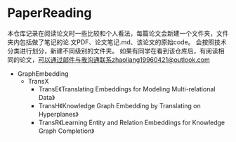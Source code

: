 # PaperReading
本仓库记录在阅读论文时一些比较和个人看法，每篇论文会新建一个文件夹，文件夹内包括做了笔记的论.文PDF、论文笔记.md、该论文的原始code。
会按照技术分类进行划分，新建不同级别的文件夹。
如果有同学在看到该仓库后，有阅读相同的论文，可以通过邮件与我沟通联系zhaoliang19960421@outlook.com

- GraphEmbedding
  - TransX
    - TransE《Translating Embeddings for Modeling Multi-relational Data》
    - TransH《Knowledge Graph Embedding by Translating on Hyperplanes》
    - TransR《Learning Entity and Relation Embeddings for Knowledge Graph Completion》

